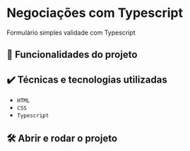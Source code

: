 # Negociações com Typescript

Formulário simples validade com Typescript

## 🔨 Funcionalidades do projeto



## ✔️ Técnicas e tecnologias utilizadas

- `HTML`
- `CSS`
- `Typescript`

## 🛠️ Abrir e rodar o projeto

